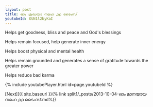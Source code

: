 ```yaml
---
layout: post
title: ഓം ശുദ്ധയാ നമഹ ൧൧ ടൈംസ്
youtubeId: OUN1l2byKaI
---
```

 
 
Helps get goodness, bliss and peace and God's blessings
 
Helps remain focused, help generate inner energy 
 
Helps boost physical and mental health 
 
Helps remain grounded and generates a sense of gratitude towards the greater power 
 
Helps reduce bad karma
 
 
 
 


{% include youtubePlayer.html id=page.youtubeId %}
 
[Next]({{ site.baseurl }}{% link  split1/_posts/2013-10-04-ഓം മാനയായ നമഹ ൧൧ ടൈംസ്.md%})
 

